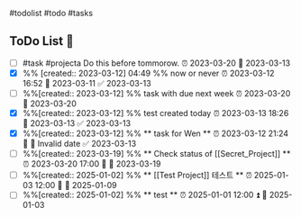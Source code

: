 #todolist #todo #tasks

## ToDo List 📝
- [ ] #task #projecta Do this before tommorow. ⏰ 2023-03-20 📅 2023-03-13
- [x] %% [created:: 2023-03-12] 04:49 %%   now or never ⏰ 2023-03-12 16:52 📅 2023-03-11 ✅ 2023-03-13
- [ ] %%[created:: 2023-03-12] %%   task with due next week ⏰ 2023-03-20 📅 2023-03-20
- [x] %%[created:: 2023-03-12] %%   test created today ⏰ 2023-03-13 18:26 📅 2023-03-13 ✅ 2023-03-13
- [x] %%[created:: 2023-03-12] %%  ** task for Wen ** ⏰ 2023-03-12 21:24 🔽 📅 Invalid date ✅ 2023-03-13
- [ ] %%[created:: 2023-03-19] %%  ** Check status of [[Secret_Project]] ** ⏰ 2023-03-20 17:00 🔼 📅 2023-03-19
- [ ] %%[created:: 2025-01-02] %%  ** [[Test Project]] 테스트 ** ⏰ 2025-01-03 12:00 🔼 📅 2025-01-09
- [ ] %%[created:: 2025-01-02] %%  ** test ** ⏰ 2025-01-01 12:00 ⏫ 📅 2025-01-03
